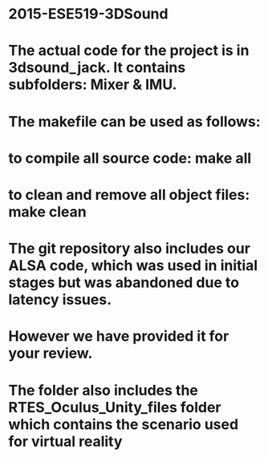 # 2015-ESE519-3DSound
# The actual code for the project is in 3dsound_jack. It contains subfolders: Mixer & IMU.
# The makefile can be used as follows:
# to compile all source code: make all
# to clean and remove all object files: make clean

# The git repository also includes our ALSA code, which was used in initial stages but was abandoned due to latency issues. 
# However we have provided it for your review.
# The folder also includes the RTES_Oculus_Unity_files folder which contains the scenario used for virtual reality
